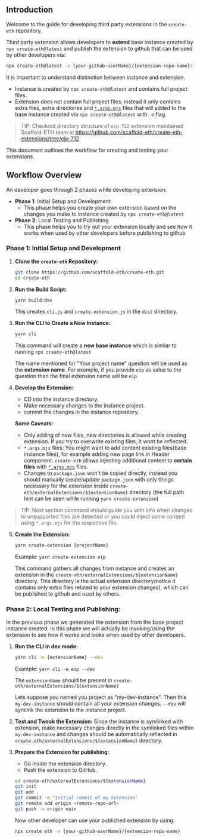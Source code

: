 ## Introduction

Welcome to the guide for developing third party extensions in the `create-eth` repository.

Third party extension allows developers to **extend** base instance created by `npx create-eth@latest` and publish the extension to github that can be used by other developers via:

```bash
npx create-eth@latest -e {your-github-userName}/{extension-repo-name}:{extension-branch-name} # extension-branch-name is optional
```

It is important to understand distinction between instance and extension.

- Instance is created by `npx create-eth@latest` and contains full project files.
- Extension does not contain full project files, instead it only contains extra files, extra directories and [`*.args.mjs`](TEMPLATING.md#args-files) files that will added to the base instance created via `npx create-eth@latest` with `-e` flag.

> TIP: Checkout directory structure of `eip-712` extension maintained Scaffold-ETH team at https://github.com/scaffold-eth/create-eth-extensions/tree/eip-712

This document outlines the workflow for creating and testing your extensions.

## Workflow Overview

An developer goes through 2 phases while developing extension:

- **Phase 1**: Initial Setup and Development
  - This phase helps you create your own extension based on the changes you make to instance created by `npx create-eth@latest`
- **Phase 2**: Local Testing and Publishing
  - This phase helps you to try out your extension locally and see how it works when used by other developers before publishing to github

### Phase 1: Initial Setup and Development

1. **Clone the `create-eth` Repository:**

   ```bash
   git clone https://github.com/scaffold-eth/create-eth.git
   cd create-eth
   ```

2. **Run the Build Script:**

   ```bash
   yarn build:dev
   ```

   This creates `cli.js` and `create-extension.js` in the `dist` directory.

3. **Run the CLI to Create a New Instance:**

   ```bash
   yarn cli
   ```

   This command will create a **new base instance** which is similar to running `npx create-eth@latest`

   The name mentioned for "Your project name" question will be used as the **extension name**. For example, if you provide `eip` as value to the question then the final extension name will be `eip`.

4. **Develop the Extension:**

   - CD into the instance directory.
   - Make necessary changes to the instance project.
   - commit the changes in the instance repository.

   **Some Caveats:**

   - Only adding of new files, new directories is allowed while creating extension. If you try to overwrite existing files, it wont be reflected.
   - `*.args.mjs` files: You might want to add content existing files(base instance files), for example adding new page link in Header component. `create-eth` allows injecting additional content to **certain files** with [`*.args.mjs`](TEMPLATING.md#args-files) files.
   - Changes to `package.json` won't be copied directly, instead you should manually create/update `package.json` with only things necessary for the extension inside `create-eth/externalExtensions/${extensionName}` directory (the full path hint can be seen while running `yarn create-extension`)

> TIP: Next section command should guide you with info when changes to unsupported files are detected or you could inject some content using `*.args.mjs` for the respective file.

5. **Create the Extension:**

   ```bash
   yarn create-extension {projectName}
   ```

   Example: `yarn create-extension eip`

   This command gathers all changes from instance and creates an extension in the `create-eth/externalExtensions/${extensionName}` directory. This directory is the actual extension directory(notice it contains only extra files related to your extension changes), which can be published to github and used by others.

### Phase 2: Local Testing and Publishing:

In the previous phase we generated the extension from the base project instance created. In this phase we will actually be invoking/using the extension to see how it works and looks when used by other developers.

1. **Run the CLI in dev mode:**

   ```bash
   yarn cli -e {extensionName} --dev
   ```

   Example: `yarn cli -e eip --dev`

   The `extensionName` should be present in `create-eth/externalExtensions/${extensionName}`

   Lets suppose you named you project as "my-dev-instance". Then this `my-dev-instance` should contain all your extension changes. `--dev` will symlink the extension to the instance project.

2. **Test and Tweak the Extension:**
   Since the instance is symlinked with extension, make necessary changes directly in the symlinked files within `my-dev-instance` and changes should be automatically reflected in `create-eth/externalExtensions/${extensionName}` directory.

3. **Prepare the Extension for publishing:**

   - Go inside the extension directory.
   - Push the extension to GitHub.

   ```bash
   cd create-eth/externalExtensions/${extensionName}
   git init
   git add .
   git commit -m "Initial commit of my extension"
   git remote add origin <remote-repo-url>
   git push -u origin main
   ```

   Now other developer can use your published extension by using:

   ```bash
   npx create eth -e {your-github-userName}/{extension-repo-name}
   ```
